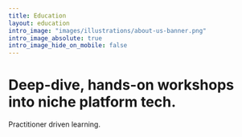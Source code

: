 ```yaml
---
title: Education
layout: education
intro_image: "images/illustrations/about-us-banner.png"
intro_image_absolute: true
intro_image_hide_on_mobile: false
---
```


# Deep-dive, hands-on workshops into niche platform tech.

Practitioner driven learning.
